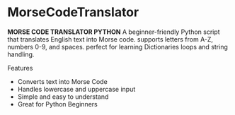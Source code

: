 # MorseCodeTranslator
**MORSE CODE TRANSLATOR PYTHON**
A beginner-friendly Python script that translates English text into Morse code. supports letters from A-Z, numbers 0-9, and spaces. perfect for learning Dictionaries loops and string handling. 

Features
- Converts text into Morse Code
- Handles lowercase and uppercase input
- Simple and easy to understand
- Great for Python Beginners

